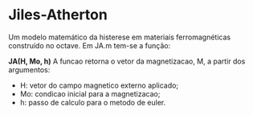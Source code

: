 # Jiles-Atherton
  Um modelo matemático da histerese em materiais ferromagnéticas construído no octave. Em JA.m tem-se a função:
  
  **JA(H, Mo, h)**
  A funcao retorna o vetor da magnetizacao, M, a partir dos argumentos:
  - H:   vetor do campo magnetico externo aplicado;
  - Mo: condicao inicial para a magnetizacao;
  - h:    passo de calculo para o metodo de euler.
